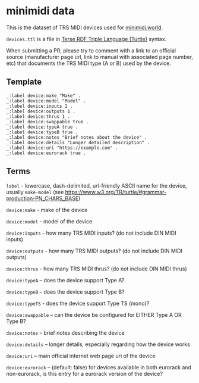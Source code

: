 # minimidi data

This is the dataset of TRS MIDI devices used for [minimidi.world](https://minimidi.world).

`devices.ttl` is a file in [Terse RDF Triple Language (Turtle)](https://www.w3.org/TR/turtle) syntax.

When submitting a PR, please try to comment with a link to an official source (manufacturer page url, link to manual with associated page number, etc) that documents the TRS MIDI type (A or B) used by the device.

## Template

```
_:label device:make "Make" .
_:label device:model "Model" .
_:label device:inputs 1 .
_:label device:outputs 1 .
_:label device:thrus 1 .
_:label device:swappable true .
_:label device:typeA true .
_:label device:typeB true .
_:label device:notes "Brief notes about the device" .
_:label device:details "Longer detailed description" .
_:label device:uri "https://example.com" .
_:label device:eurorack true .
```

## Terms

`label` - lowercase, dash-delimited, url-friendly ASCII name for the device, usually `make-model` (see https://www.w3.org/TR/turtle/#grammar-production-PN_CHARS_BASE)

`device:make` - make of the device

`device:model` - model of the device

`device:inputs` - how many TRS MIDI inputs? (do not include DIN MIDI inputs)

`device:outputs` - how many TRS MIDI outputs? (do not include DIN MIDI outputs)

`device:thrus` - how many TRS MIDI thrus? (do not include DIN MIDI thrus)

`device:typeA` – does the device support Type A?

`device:typeB` – does the device support Type B?

`device:typeTS` - does the device support Type TS (mono)?

`device:swappable` – can the device be configured for EITHER Type A OR Type B?

`device:notes` – brief notes describing the device

`device:details` – longer details, especially regarding how the device works

`device:uri` – main official internet web page uri of the device

`device:eurorack` – (default: false) for devices available in both eurorack and non-eurorack, is this entry for a eurorack version of the device?
